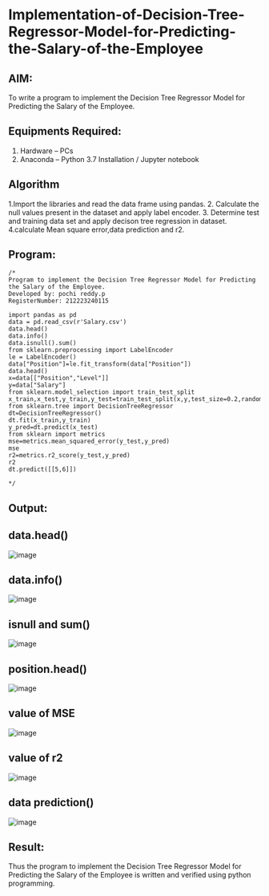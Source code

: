 # Implementation-of-Decision-Tree-Regressor-Model-for-Predicting-the-Salary-of-the-Employee

## AIM:
To write a program to implement the Decision Tree Regressor Model for Predicting the Salary of the Employee.

## Equipments Required:
1. Hardware – PCs
2. Anaconda – Python 3.7 Installation / Jupyter notebook

## Algorithm
1.Import the libraries and read the data frame using pandas.
2. Calculate the null values present in the dataset and apply label encoder.
3. Determine test and training data set and apply decison tree regression in dataset.
4.calculate Mean square error,data prediction and r2.

## Program:
```
/*
Program to implement the Decision Tree Regressor Model for Predicting the Salary of the Employee.
Developed by: pochi reddy.p
RegisterNumber: 212223240115

import pandas as pd
data = pd.read_csv(r'Salary.csv')
data.head()
data.info()
data.isnull().sum()
from sklearn.preprocessing import LabelEncoder
le = LabelEncoder()
data["Position"]=le.fit_transform(data["Position"])
data.head()
x=data[["Position","Level"]]
y=data["Salary"]
from sklearn.model_selection import train_test_split
x_train,x_test,y_train,y_test=train_test_split(x,y,test_size=0.2,random_state=2)
from sklearn.tree import DecisionTreeRegressor
dt=DecisionTreeRegressor()
dt.fit(x_train,y_train)
y_pred=dt.predict(x_test)
from sklearn import metrics
mse=metrics.mean_squared_error(y_test,y_pred)
mse
r2=metrics.r2_score(y_test,y_pred)
r2
dt.predict([[5,6]])

*/
```


## Output:
## data.head()
![image](https://github.com/AkilaMohan/Implementation-of-Decision-Tree-Regressor-Model-for-Predicting-the-Salary-of-the-Employee/assets/150232043/1451487b-c22e-4781-b90e-90a27404cc10)

## data.info()
![image](https://github.com/AkilaMohan/Implementation-of-Decision-Tree-Regressor-Model-for-Predicting-the-Salary-of-the-Employee/assets/150232043/d41b4e6f-2307-4356-92f5-56eca30a74f4)

## isnull and sum()

![image](https://github.com/AkilaMohan/Implementation-of-Decision-Tree-Regressor-Model-for-Predicting-the-Salary-of-the-Employee/assets/150232043/05fdf81c-bbc4-4b66-af47-6fdcc3b45a5c)

## position.head()
![image](https://github.com/AkilaMohan/Implementation-of-Decision-Tree-Regressor-Model-for-Predicting-the-Salary-of-the-Employee/assets/150232043/648bbd9e-ff60-4ccd-9399-d43c3f630c22)

## value of MSE
![image](https://github.com/AkilaMohan/Implementation-of-Decision-Tree-Regressor-Model-for-Predicting-the-Salary-of-the-Employee/assets/150232043/f7daec97-899b-4f7a-acd0-834e5ad1a328)

## value of r2
![image](https://github.com/AkilaMohan/Implementation-of-Decision-Tree-Regressor-Model-for-Predicting-the-Salary-of-the-Employee/assets/150232043/6a94c9c8-e34c-4235-ac7e-bf7487480610)

## data prediction()
![image](https://github.com/AkilaMohan/Implementation-of-Decision-Tree-Regressor-Model-for-Predicting-the-Salary-of-the-Employee/assets/150232043/feb980b3-f015-47df-b337-f0fcff46fff4)



## Result:
Thus the program to implement the Decision Tree Regressor Model for Predicting the Salary of the Employee is written and verified using python programming.

